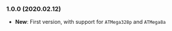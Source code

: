 ### 1.0.0 (2020.02.12)

- **New**: First version, with support for `ATMega328p` and `ATMega8a`

<!-- -->
